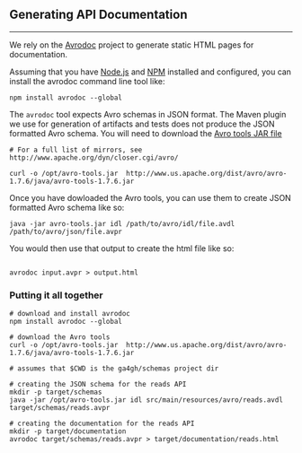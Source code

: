 ## Generating API Documentation

----

We rely on the [Avrodoc](https://github.com/ept/avrodoc) project to generate static HTML pages for documentation.

Assuming that you have [Node.js](http://nodejs.org/) and [NPM](https://www.npmjs.org/) installed and configured, you can install the avrodoc command line tool like:  

```shell
npm install avrodoc --global
```

The `avrodoc` tool expects Avro schemas in JSON format. The Maven plugin we use for generation of artifacts and tests does not produce the JSON formatted Avro schema. You will need to download the [Avro tools JAR file](http://www.us.apache.org/dist/avro/avro-1.7.6/java/avro-tools-1.7.6.jar)

```shell
# For a full list of mirrors, see http://www.apache.org/dyn/closer.cgi/avro/

curl -o /opt/avro-tools.jar  http://www.us.apache.org/dist/avro/avro-1.7.6/java/avro-tools-1.7.6.jar

```

Once you have dowloaded the Avro tools, you can use them to create JSON formatted Avro schema like so:

```shell
java -jar avro-tools.jar idl /path/to/avro/idl/file.avdl /path/to/avro/json/file.avpr
```

You would then use that output to create the html file like so:

```shell

avrodoc input.avpr > output.html
```

### Putting it all together

```shell
# download and install avrodoc
npm install avrodoc --global

# download the Avro tools
curl -o /opt/avro-tools.jar  http://www.us.apache.org/dist/avro/avro-1.7.6/java/avro-tools-1.7.6.jar

# assumes that $CWD is the ga4gh/schemas project dir

# creating the JSON schema for the reads API
mkdir -p target/schemas
java -jar /opt/avro-tools.jar idl src/main/resources/avro/reads.avdl target/schemas/reads.avpr

# creating the documentation for the reads API
mkdir -p target/documentation
avrodoc target/schemas/reads.avpr > target/documentation/reads.html

```
